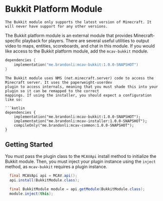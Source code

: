 # Bukkit Platform Module

```{note}
The Bukkit module only supports the latest version of Minecraft. It will never have support for any other versions.
```

The Bukkit platform module is an external module that provides Minecraft-specific playback for
players. There are several useful utilities to output video to maps, entities, scoreboards, and chat in this module. If
you would like access to the Bukkit platform module, add the `mcav-bukkit` module.

```kotlin
dependencies {
    implementation("me.brandonli:mcav-bukkit:1.0.0-SNAPSHOT")
}
```

```{note}
The Bukkit module uses NMS (net.minecraft.server) code to access the Minecraft server. It uses the paperweight-userdev
plugin to access internals, meaning that you must shade this into your plugin so it can be remapped to the correct
mappings. If using the installer, you should expect a configuration like so:

```kotlin
dependencies {
    implementation("me.brandonli:mcav-bukkit:1.0.0-SNAPSHOT");
    implementation("me.brandonli:mcav-installer:1.0.0-SNAPSHOT");
    compileOnly("me.brandonli:mcav-common:1.0.0-SNAPSHOT");
}
```

## Getting Started

You must pass the plugin class to the `MCAVApi` install method to initialize the Bukkit module. Then, you must inject
your plugin instance using the `inject` method, as `mcav-bukkit` requires a plugin instance.

```java
  final MCAVApi api = MCAV.api();
  api.install(BukkitModule.class);

  final BukkitModule module = api.getModule(BukkitModule.class);
  module.inject(this);
```